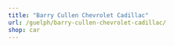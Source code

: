 ```yaml
---
title: "Barry Cullen Chevrolet Cadillac"
url: /guelph/barry-cullen-chevrolet-cadillac/
shop: car
---
```

